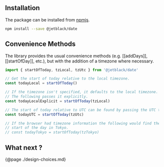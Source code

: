 ## Installation

The package can be installed from [npmjs](https://www.npmjs.com/package/@jetblack/date).

```bash
npm install --save @jetblack/date
```

## Convenience Methods

The library provides the usual convenience methods (e.g. [[addDays]], [[startOfDay]], etc.),
but with the addition of a timezone where necessary.

```js
import { startOfToday, tzLocal, tzUtc } from '@jetblack/date'

// Get the start of today relative to the local timezone.
const todayLocal = startOfToday()

// If the timezone isn't specified, it defaults to the local timezone.
// The following passes it explicitly.
const todayLocalExplicit = startOfToday(tzLocal)

// The start of today relative to UTC can be found by passing the UTC timezone.
const todayUTC = startOfToday(tzUtc)

// If the browser had timezone information the following would find the
// start of the day in Tokyo.
// const todayTokyo = startOfToday(tzTokyo)
```

## What next ?

{@page ./design-choices.md}
